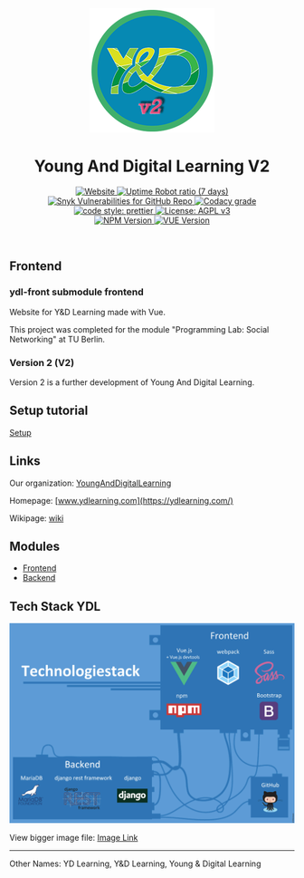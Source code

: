   <p align="center">
    <img alt="YDL Logo" src="/images/YDL-Logo-220px.png" width="220">
  </p>
  <h1 align="center">Young And Digital Learning V2</h1>
  <p align="center">
  <!-- Website up status -->
  <a target="_blank" href="https://stats.uptimerobot.com/gkNylh6kW">
    <img alt="Website" src="https://img.shields.io/website/https/ydlearning.com.svg?down_message=offline&style=for-the-badge">
  </a>
  <!-- Website Uptime -->
  <a target="_blank" href="https://stats.uptimerobot.com/gkNylh6kW">
    <img alt="Uptime Robot ratio (7 days)" src="https://img.shields.io/uptimerobot/ratio/7/m782514105-1ce7905797e182036125da74.svg?style=for-the-badge">
  </a>
  <!-- Vulnerabilities -->
  <a target="_blank" href="https://snyk.io/test/github/ydlearning/ydl-v2-front">
    <img alt="Snyk Vulnerabilities for GitHub Repo" src="https://img.shields.io/snyk/vulnerabilities/github/ydlearning/ydl-v2-front.svg?style=for-the-badge">
  </a>
  <!-- Code Quality Codacy -->
<a target="_blank" href="https://www.codacy.com/app/YD-Learning/ydl-v2-front?utm_source=github.com&amp;utm_medium=referral&amp;utm_content=ydlearning/ydl-v2-front&amp;utm_campaign=Badge_Grade">
    <img alt="Codacy grade" src="https://img.shields.io/codacy/grade/667f6c20a953411f9b0613c1c653ccef.svg?style=for-the-badge">
  </a>
  
  <!-- Cody Style Prettier -->
  <a target="_blank" href="#badge">
    <img alt="code style: prettier" src="https://img.shields.io/badge/code_style-prettier-ff69b4.svg?style=for-the-badge">
  </a>
  <!-- License -->
  <a target="_blank" href="https://www.gnu.org/licenses/agpl-3.0">
    <img alt="License: AGPL v3" src="https://img.shields.io/badge/License-AGPL%20v3-blue.svg?style=for-the-badge">
  </a>
    <br>

  <!-- Version NPM -->
  <a target="_blank" href="https://github.com/dark-theme-styles/Dark-Theme-TUB">
    <img alt="NPM Version" src="https://img.shields.io/npm/v/npm.svg?color=informational&style=for-the-badge">
  </a>
  <!-- Version VUE -->
  <a target="_blank" href="https://github.com/dark-theme-styles/Dark-Theme-TUB">
    <img alt="VUE Version" src="https://img.shields.io/badge/vue-V3.3.5-brightgreen.svg?color=informational&style=for-the-badge">
  </a>
</p>
<br>

## Frontend

### ydl-front submodule frontend

Website for Y&D Learning made with Vue.

This project was completed for the module "Programming Lab: Social Networking" at TU Berlin.

### Version 2 (V2)

Version 2 is a further development of Young And Digital Learning.

## Setup tutorial
[Setup](Setup.md)

## Links 
Our organization: [YoungAndDigitalLearning](https://github.com/ydlearning)

Homepage: [www.ydlearning.com](https://ydlearning.com/)

Wikipage: [wiki](../../wiki)

## Modules

- [Frontend](https://github.com/ydlearning/ydl-v2-front)
- [Backend](https://github.com/ydlearning/ydl-v2-api)
  
## Tech Stack YDL

<img alt="Tech stack" target="_blank" src="/images/stack_features.jpg" href="https://raw.githubusercontent.com/ydlearning/ydl-v2-front/master/images/stack_features.jpg">

View bigger image file: [Image Link](https://raw.githubusercontent.com/ydlearning/ydl-v2-front/master/images/stack_features.jpg)

---

Other Names:
YD Learning, Y&D Learning, Young & Digital Learning
